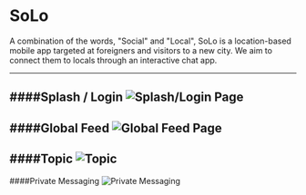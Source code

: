 # SoLo
A combination of the words, "Social" and "Local", SoLo is a location-based mobile app targeted at foreigners and visitors to a new city. We aim to connect them to locals through an interactive chat app.

---
####Splash / Login
![Splash/Login Page](https://scontent-sjc2-1.xx.fbcdn.net/hphotos-xfp1/v/t1.0-9/12400739_1664660880490013_8146484740564057880_n.jpg?oh=6648b31ecad50a13efc461c61647248c&oe=5748DE36)
---
####Global Feed
![Global Feed Page](https://scontent-sjc2-1.xx.fbcdn.net/hphotos-xlf1/v/t1.0-9/1937007_1664660903823344_8083034399941061924_n.jpg?oh=d6e46694b3959ea6aaa4ad75b08c27fe&oe=5743AC8B)
---
####Topic
![Topic](https://scontent-sjc2-1.xx.fbcdn.net/hphotos-xta1/v/t1.0-9/12510291_1664660917156676_1050003061754764036_n.jpg?oh=01cf554d4fa9ae4182d40080757504a4&oe=57006338)
---
####Private Messaging
![Private Messaging](http://i.imgur.com/UWw9GDl.png)
